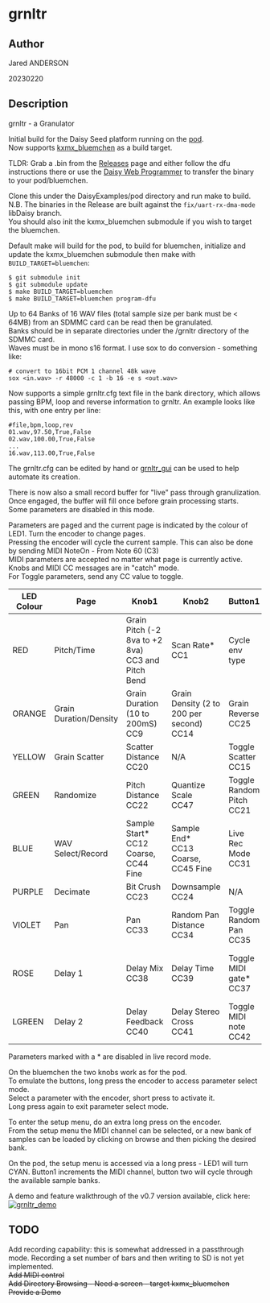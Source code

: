 # grnltr  

## Author

<!-- Insert Your Name Here -->
Jared ANDERSON

20230220

## Description

grnltr - a Granulator

Initial build for the Daisy Seed platform running on the [pod](https://www.electro-smith.com/daisy/pod).   
Now supports [kxmx_bluemchen](https://kxmx-bluemchen.recursinging.com/) as a build target.  

TLDR: Grab a .bin from the [Releases](https://github.com/jazamatronic/grnltr/releases) page and either follow the dfu instructions there or use the [Daisy Web Programmer](https://electro-smith.github.io/Programmer/) to transfer the binary to your pod/bluemchen.

Clone this under the DaisyExamples/pod directory and run make to build.  
N.B. The binaries in the Release are built against the `fix/uart-rx-dma-mode` libDaisy branch.  
You should also init the kxmx_bluemchen submodule if you wish to target the bluemchen.  

Default make will build for the pod, to build for bluemchen, initialize and update the kxmx_bluemchen submodule then make with `BUILD_TARGET=bluemchen`:  

```
$ git submodule init 
$ git submodule update 
$ make BUILD_TARGET=bluemchen
$ make BUILD_TARGET=bluemchen program-dfu
```

Up to 64 Banks of 16 WAV files (total sample size per bank must be < 64MB) from an SDMMC card can be read then be granulated.  
Banks should be in separate directories under the /grnltr directory of the SDMMC card.  
Waves must be in mono s16 format.  I use sox to do conversion - something like:  

```
# convert to 16bit PCM 1 channel 48k wave
sox <in.wav> -r 48000 -c 1 -b 16 -e s <out.wav>
```

Now supports a simple grnltr.cfg text file in the bank directory, which allows passing BPM, loop and reverse information to grnltr.
An example looks like this, with one entry per line:  

```
#file,bpm,loop,rev
01.wav,97.50,True,False
02.wav,100.00,True,False
...
16.wav,113.00,True,False
```

The grnltr.cfg can be edited by hand or [grnltr_gui](https://github.com/jazamatronic/grnltr_gui) can be used to help automate its creation.  

There is now also a small record buffer for "live" pass through granulization.  
Once engaged, the buffer will fill once before grain processing starts.  
Some parameters are disabled in this mode.

Parameters are paged and the current page is indicated by the colour of LED1. Turn the encoder to change pages.  
Pressing the encoder will cycle the current sample.  This can also be done by sending MIDI NoteOn - From Note 60 (C3)  
MIDI parameters are accepted no matter what page is currently active.  
Knobs and MIDI CC messages are in "catch" mode.  
For Toggle parameters, send any CC value to toggle.

| LED Colour | Page | Knob1 | Knob2 | Button1 | Button2 |
| ---------- | ---- | ----- | ----- | ------- | ------- |
| RED | Pitch/Time | Grain Pitch (-2 8va to +2 8va)<br> CC3 and Pitch Bend | Scan Rate\*<br> CC1 | Cycle env type | Reset Grain Pitch and Scan Rate |
| ORANGE | Grain Duration/Density | Grain Duration (10 to 200mS)<br> CC9 | Grain Density (2 to 200 per second)<br> CC14 | Grain Reverse<br> CC25 | Scan Reverse\*<br> CC26 |
| YELLOW | Grain Scatter | Scatter Distance<br> CC20 | N/A | Toggle Scatter<br> CC15 | Toggle Freeze<br> CC27 |
| GREEN | Randomize | Pitch Distance<br> CC22 | Quantize Scale<br> CC47 | Toggle Random Pitch<br> CC21 | Toggle Random Density<br> CC29 |
| BLUE | WAV Select/Record | Sample Start\*<br> CC12 Coarse, CC44 Fine | Sample End\*<br> CC13 Coarse, CC45 Fine | Live Rec Mode<br> CC31 | Play Rec Buffer<br> CC32 |
| PURPLE | Decimate | Bit Crush<br> CC23 | Downsample<br> CC24 | N/A | N/A |
| VIOLET | Pan | Pan<br> CC33 | Random Pan Distance<br> CC34 | Toggle Random Pan<br> CC35 | N/A |
| ROSE | Delay 1 | Delay Mix<br> CC38 | Delay Time<br> CC39 | Toggle MIDI gate\*<br> CC37 | Toggle MIDI note retrig\*<br> CC36 |
| LGREEN | Delay 2 | Delay Feedback<br> CC40 | Delay Stereo Cross<br> CC41 | Toggle MIDI note<br> CC42 | Toggle Wave Loop\*<br> CC28 |

Parameters marked with a \* are disabled in live record mode.

On the bluemchen the two knobs work as for the pod.  
To emulate the buttons, long press the encoder to access parameter select mode.  
Select a parameter with the encoder, short press to activate it.  
Long press again to exit parameter select mode.  

To enter the setup menu, do an extra long press on the encoder.  
From the setup menu the MIDI channel can be selected, or a new bank of samples can be loaded by clicking on browse and then picking the desired bank.  

On the pod, the setup menu is accessed via a long press - LED1 will turn CYAN.
Button1 increments the MIDI channel, button two will cycle through the available sample banks.
  
A demo and feature walkthrough of the v0.7 version available, click here:  
[![grnltr_demo](https://img.youtube.com/vi/RLfN7tFsF2Q/0.jpg)](https://youtu.be/RLfN7tFsF2Q "grnltr demo")  

## TODO  
Add recording capability: this is somewhat addressed in a passthrough mode. Recording a set number of bars and then writing to SD is not yet implemented.    
~~Add MIDI control~~    
~~Add Directory Browsing - Need a screen - target kxmx_bluemchen~~   
~~Provide a Demo~~  
  

